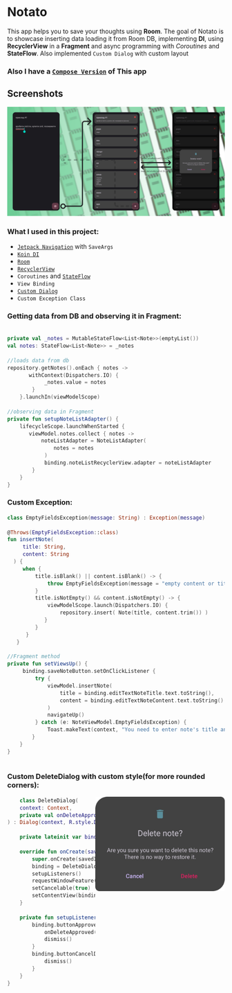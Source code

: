 # Notato

This app helps you to save your thoughts using **Room**. The goal of Notato is to
showcase inserting data loading it from Room DB, implementing **DI**, using **RecyclerView** in a **Fragment** and async programming with *Coroutines* and **StateFlow**.
Also implemented `Custom Dialog` with custom layout

### Also I have a [`Compose Version`](https://github.com/uselesscherry/Compose_Notes) of This app

## Screenshots
<img src="screenshots/Notato-preview.png"/>

### What I used in this project:

- [`Jetpack Navigation`](app/src/main/res/navigation/navigation_graph.xml) with `SaveArgs`
- [`Koin DI`](app/src/main/java/com/cherry/notato/di)
- [`Room`](app/src/main/java/com/cherry/notato/data/local)
- [`RecyclerView`](app/src/main/java/com/cherry/notato/ui/NoteListAdapter.kt)
- `Coroutines` and [`StateFlow`](app/src/main/java/com/cherry/notato/ui/NoteViewModel.kt#:~:text=private%20val%20_notes,%3E%3E%20%3D%20_notes)
- `View Binding`
- [`Custom Dialog`](app/src/main/java/com/cherry/notato/ui/DeleteDialog.kt)
- `Custom Exception Class`

### Getting data from DB and observing it in Fragment:

``` kotlin
    
private val _notes = MutableStateFlow<List<Note>>(emptyList())
val notes: StateFlow<List<Note>> = _notes
    
//loads data from db
repository.getNotes().onEach { notes ->
       withContext(Dispatchers.IO) {
            _notes.value = notes
        }
    }.launchIn(viewModelScope)
        
//observing data in Fragment
private fun setupNoteListAdapter() {
    lifecycleScope.launchWhenStarted {
       viewModel.notes.collect { notes ->
           noteListAdapter = NoteListAdapter(
               notes = notes
            )
            binding.noteListRecyclerView.adapter = noteListAdapter
        }
    }
}
```

### Custom Exception:

``` kotlin   
class EmptyFieldsException(message: String) : Exception(message)
     
@Throws(EmptyFieldsException::class)
fun insertNote(
     title: String,
     content: String
  ) {
     when {
         title.isBlank() || content.isBlank() -> {
             throw EmptyFieldsException(message = "empty content or title")
         }
         title.isNotEmpty() && content.isNotEmpty() -> {
             viewModelScope.launch(Dispatchers.IO) {
                 repository.insert( Note(title, content.trim()) )
            }
         }
      }
   }
    
//Fragment method 
private fun setViewsUp() {
     binding.saveNoteButton.setOnClickListener {
         try {
             viewModel.insertNote(
                 title = binding.editTextNoteTitle.text.toString(),
                 content = binding.editTextNoteContent.text.toString()
             )
             navigateUp()
         } catch (e: NoteViewModel.EmptyFieldsException) {
             Toast.makeText(context, "You need to enter note's title and content", Toast.LENGTH_SHORT).show()
        }
    }
}
    
```
### Custom DeleteDialog with custom style(for more rounded corners):

<img align="right" width="300" src="screenshots/customDeleteDialog.png"/>

``` kotlin
    class DeleteDialog(
    context: Context,
    private val onDeleteApproved: () -> Unit
) : Dialog(context, R.style.DeleteDialog) {

    private lateinit var binding: DeleteDialogBinding

    override fun onCreate(savedInstanceState: Bundle?) {
        super.onCreate(savedInstanceState)
        binding = DeleteDialogBinding.inflate(layoutInflater)
        setupListeners()
        requestWindowFeature(Window.FEATURE_NO_TITLE)
        setCancelable(true)
        setContentView(binding.root)
    }

    private fun setupListeners() {
        binding.buttonApproveDeletingNote.setOnClickListener {
            onDeleteApproved()
            dismiss()
        }
        binding.buttonCancelDeletion.setOnClickListener {
            dismiss()
        }
    }
}

```
